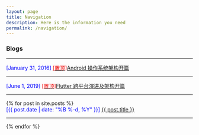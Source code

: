 ```yaml
---
layout: page
title: Navigation
description: Here is the information you need
permalink: /navigation/
---
```


### Blogs
<hr>
<div class="post-preview">
    <font color="blue">[January 31, 2016]  </font>
     <a target="_blank" href="http://gityuan.com/android/"><font color="#EE0000">[置顶]</font>Android 操作系统架构开篇</a>
</div>
<hr>
<div class="post-preview">
    <font color="blue">[June 1, 2019]  </font>
     <a target="_blank" href="http://gityuan.com/flutter/"><font color="#EE0000">[置顶]</font>Flutter 跨平台演进及架构开篇</a>
</div>
<hr>
{% for post in site.posts %}
<div class="post-preview">
    <font color="blue">[{{ post.date | date: "%B %-d, %Y" }}]  </font>
     <a target="_blank" href="{{ post.url | prepend: site.baseurl }}"> {{ post.title }}  </a>
</div>
<hr>
{% endfor %}
